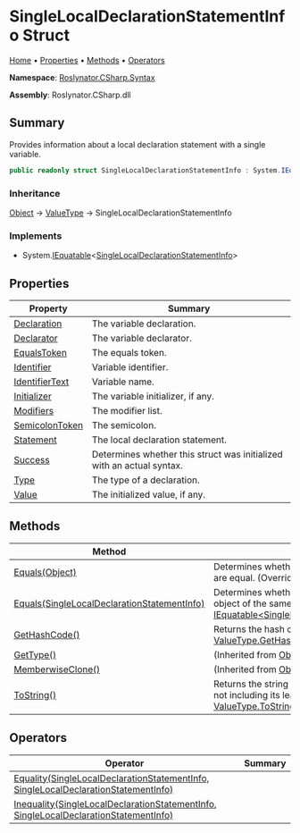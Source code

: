 <a name="_top"></a>

# SingleLocalDeclarationStatementInfo Struct

[Home](../../../../README.md#_top) &#x2022; [Properties](#properties) &#x2022; [Methods](#methods) &#x2022; [Operators](#operators)

**Namespace**: [Roslynator.CSharp.Syntax](../README.md#_top)

**Assembly**: Roslynator\.CSharp\.dll

## Summary

Provides information about a local declaration statement with a single variable\.

```csharp
public readonly struct SingleLocalDeclarationStatementInfo : System.IEquatable<SingleLocalDeclarationStatementInfo>
```

### Inheritance

[Object](https://docs.microsoft.com/en-us/dotnet/api/system.object) &#x2192; [ValueType](https://docs.microsoft.com/en-us/dotnet/api/system.valuetype) &#x2192; SingleLocalDeclarationStatementInfo

### Implements

* System\.[IEquatable](https://docs.microsoft.com/en-us/dotnet/api/system.iequatable-1)\<[SingleLocalDeclarationStatementInfo](#_top)>

## Properties

| Property | Summary |
| -------- | ------- |
| [Declaration](Declaration/README.md#_top) | The variable declaration\. |
| [Declarator](Declarator/README.md#_top) | The variable declarator\. |
| [EqualsToken](EqualsToken/README.md#_top) | The equals token\. |
| [Identifier](Identifier/README.md#_top) | Variable identifier\. |
| [IdentifierText](IdentifierText/README.md#_top) | Variable name\. |
| [Initializer](Initializer/README.md#_top) | The variable initializer, if any\. |
| [Modifiers](Modifiers/README.md#_top) | The modifier list\. |
| [SemicolonToken](SemicolonToken/README.md#_top) | The semicolon\. |
| [Statement](Statement/README.md#_top) | The local declaration statement\. |
| [Success](Success/README.md#_top) | Determines whether this struct was initialized with an actual syntax\. |
| [Type](Type/README.md#_top) | The type of a declaration\. |
| [Value](Value/README.md#_top) | The initialized value, if any\. |

## Methods

| Method | Summary |
| ------ | ------- |
| [Equals(Object)](Equals/README.md#Roslynator_CSharp_Syntax_SingleLocalDeclarationStatementInfo_Equals_System_Object_) | Determines whether this instance and a specified object are equal\. \(Overrides [ValueType.Equals](https://docs.microsoft.com/en-us/dotnet/api/system.valuetype.equals)\) |
| [Equals(SingleLocalDeclarationStatementInfo)](Equals/README.md#Roslynator_CSharp_Syntax_SingleLocalDeclarationStatementInfo_Equals_Roslynator_CSharp_Syntax_SingleLocalDeclarationStatementInfo_) | Determines whether this instance is equal to another object of the same type\. \(Implements [IEquatable\<SingleLocalDeclarationStatementInfo>.Equals](https://docs.microsoft.com/en-us/dotnet/api/system.iequatable-1.equals)\) |
| [GetHashCode()](GetHashCode/README.md#_top) | Returns the hash code for this instance\. \(Overrides [ValueType.GetHashCode](https://docs.microsoft.com/en-us/dotnet/api/system.valuetype.gethashcode)\) |
| [GetType()](https://docs.microsoft.com/en-us/dotnet/api/system.object.gettype) |  \(Inherited from [Object](https://docs.microsoft.com/en-us/dotnet/api/system.object)\) |
| [MemberwiseClone()](https://docs.microsoft.com/en-us/dotnet/api/system.object.memberwiseclone) |  \(Inherited from [Object](https://docs.microsoft.com/en-us/dotnet/api/system.object)\) |
| [ToString()](ToString/README.md#_top) | Returns the string representation of the underlying syntax, not including its leading and trailing trivia\. \(Overrides [ValueType.ToString](https://docs.microsoft.com/en-us/dotnet/api/system.valuetype.tostring)\) |

## Operators

| Operator | Summary |
| -------- | ------- |
| [Equality(SingleLocalDeclarationStatementInfo, SingleLocalDeclarationStatementInfo)](op_Equality/README.md#_top) | |
| [Inequality(SingleLocalDeclarationStatementInfo, SingleLocalDeclarationStatementInfo)](op_Inequality/README.md#_top) | |

